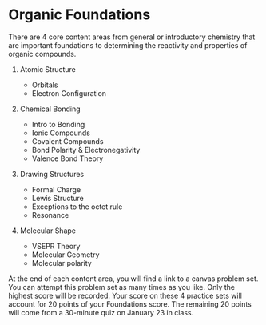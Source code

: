 # Organic Foundations


There are 4 core content areas from general or introductory chemistry that are important foundations to determining the reactivity and properties of organic compounds.

1) Atomic Structure
    - Orbitals
    - Electron Configuration
    
    
2) Chemical Bonding
    - Intro to Bonding
    - Ionic Compounds
    - Covalent Compounds
    - Bond Polarity & Electronegativity
    - Valence Bond Theory
    
    
3) Drawing Structures
    - Formal Charge
    - Lewis Structure
    - Exceptions to the octet rule
    - Resonance
    
    
4) Molecular Shape
    - VSEPR Theory
    - Molecular Geometry
    - Molecular polarity


At the end of each content area, you will find a link to a canvas problem set.  You can attempt this problem set as many times as you like.  Only the highest score will be recorded.  Your score on these 4 practice sets will account for 20 points of your Foundations score.  The remaining 20 points will come from a 30-minute quiz on January 23 in class.